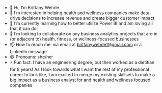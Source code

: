 - 👋 Hi, I’m Brittany Wehrle
- 👀 I’m interested in helping health and wellness companies make data-drive decisions to increase revenue and create bigger customer impact
- 🌱 I’m currently learning how to better utilize Power BI and am loving all that it can do!
- 💞️ I’m looking to collaborate on any business analytics projects that are in (or adjacent to) health, fitness, or wellness-focused businesses
- 📫 How to reach me: via email at brittanywehrle1@gmail.com or a LinkedIn message
- 😄 Pronouns: she/her
- ⚡ Fun fact: I have an engineering degree, but then worked as a dietitian for 8 years! As I look towards what I want the rest of my professional career to look like, I am excited to merge my existing skillsets to make a big impact as a business analyst for and health and wellness focused companies

<!---
brittanywehrle/brittanywehrle is a ✨ special ✨ repository because its `README.md` (this file) appears on your GitHub profile.
You can click the Preview link to take a look at your changes.
--->

